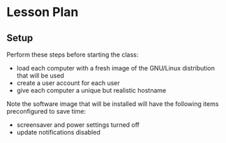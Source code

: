 # Lesson Plan

## Setup

Perform these steps before starting the class:

* load each computer with a fresh image of the GNU/Linux distribution that will be used
* create a user account for each user
* give each computer a unique but realistic hostname

Note the software image that will be installed will have the following items preconfigured to save time:

* screensaver and power settings turned off
* update notifications disabled
